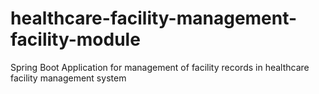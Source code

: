# healthcare-facility-management-facility-module
Spring Boot Application for management of facility records in healthcare facility management system
